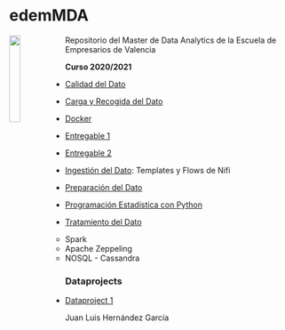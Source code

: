 # edemMDA

<img src="https://n3m5z7t4.rocketcdn.me/wp-content/plugins/edem-shortcodes/public/img/logo-Edem.png" width="20%" style="float:left">

Repositorio del Master de Data Analytics de la Escuela de Empresarios de Valencia

**Curso 2020/2021** 

- [Calidad del Dato](https://github.com/juanluishg/edemMDA/tree/master/Calidad_De_Datos)

- [Carga y Recogida del Dato](https://github.com/juanluishg/edemMDA/tree/master/Carga_y_Recogida_Datos)

- [Docker](https://github.com/juanluishg/edemMDA/tree/master/docker)

- [Entregable 1](https://github.com/juanluishg/edemMDA/tree/master/Tratamiento_del_Dato/Entregable_1)

- [Entregable 2](https://github.com/juanluishg/edemMDA/tree/master/Entregable_2)

- [Ingestión del Dato](https://github.com/juanluishg/edemMDA/tree/master/Ingestion_De_Datos): Templates y Flows de Nifi

- [Preparación del Dato](https://github.com/juanluishg/edemMDA/tree/master/Preparacion_De_Datos)

- [Programación Estadística con Python](https://github.com/juanluishg/edemMDA/tree/master/Programacion)

- [Tratamiento del Dato](https://github.com/juanluishg/edemMDA/tree/master/Tratamiento_del_Dato)
    * Spark
    * Apache Zeppeling
    * NOSQL - Cassandra




### Dataprojects

- [Dataproject 1](https://github.com/juanluishg/dataproject1)


Juan Luis Hernández García
